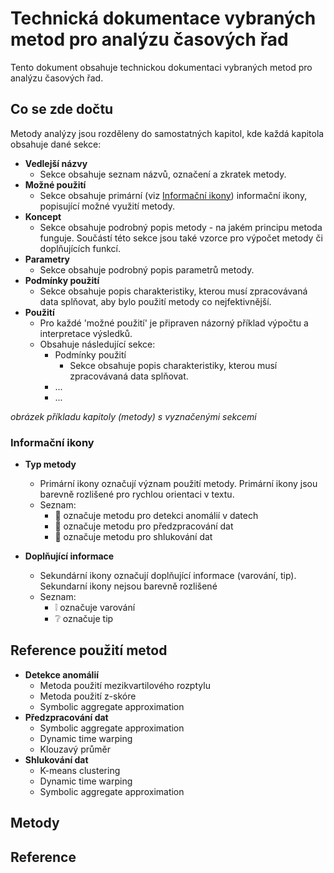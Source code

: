 # Technická dokumentace vybraných metod pro analýzu časových řad

Tento dokument obsahuje technickou dokumentaci vybraných metod pro analýzu časových řad.

## Co se zde dočtu

Metody analýzy jsou rozděleny do samostatných kapitol, kde každá kapitola obsahuje dané sekce:

- **Vedlejší názvy**
    - Sekce obsahuje seznam názvů, označení a zkratek metody.
- **Možné použití**
    - Sekce obsahuje primární (viz [Informační ikony](#informační-ikony)) informační ikony, popisující možné využití metody.
- **Koncept**
    - Sekce obsahuje podrobný popis metody - na jakém principu metoda funguje. Součástí této sekce jsou také vzorce pro výpočet metody či doplňujících funkcí.
- **Parametry**
    - Sekce obsahuje podrobný popis parametrů metody. 
- **Podmínky použití**
    - Sekce obsahuje popis charakteristiky, kterou musí zpracovávaná data splňovat, aby bylo použití metody co nejfektivnější.
- **Použití**
    - Pro každé 'možné použití' je připraven názorný příklad výpočtu a interpretace výsledků. 
    - Obsahuje následující sekce:
        - Podmínky použití
            - Sekce obsahuje popis charakteristiky, kterou musí zpracovávaná data splňovat.
        - ...
        - ...

_obrázek příkladu kapitoly (metody) s vyznačenými sekcemi_

### Informační ikony

- **Typ metody**
    - Primární ikony označují význam použití metody. Primární ikony jsou barevně rozlišené pro rychlou orientaci v textu.
    - Seznam:
        - :small_red_triangle: označuje metodu pro detekci anomálií v datech
        - :large_blue_circle: označuje metodu pro předzpracování dat
        - :large_orange_diamond: označuje metodu pro shlukování dat

- **Doplňující informace**
    - Sekundární ikony označují doplňující informace (varování, tip). Sekundarní ikony nejsou barevně rozlišené
    - Seznam:
        - :grey_exclamation: označuje varování
        - :grey_question: označuje tip

## Reference použití metod

- **Detekce anomálií**
    - Metoda použití mezikvartilového rozptylu
    - Metoda použití z-skóre
    - Symbolic aggregate approximation
- **Předzpracování dat**
    - Symbolic aggregate approximation
    - Dynamic time warping
    - Klouzavý průměr
- **Shlukování dat**
    - K-means clustering
    - Dynamic time warping
    - Symbolic aggregate approximation

## Metody

## Reference
